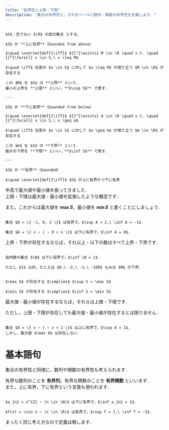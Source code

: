 ```yaml
---
title: "有界性と上限・下限"
description: "集合の有界性と，それをベースに数列・関数の有界性を定義します．"
---
```


~~~definition:有界性

$S$：空でない $\R$ の部分集合 とする．

$S$ が **上に有界**（bounded from above）

$\quad \overset{def}{\iff}$ ${}^{\exists} M \in \R \quad s.t. \quad {}^{\forall} x \in S,\ x \leq M$

$\quad \iff$ 任意の $x \in S$ に対して $x \leq M$ が成り立つ $M \in \R$ が存在する

この $M$ を $S$ の **上界** という．  
最小の上界を **上限** といい，**$\sup S$** で表す．

---

$S$ が **下に有界**（bounded from below）

$\quad \overset{def}{\iff}$ ${}^{\exists} m \in \R \quad s.t. \quad {}^{\forall} x \in S,\ x \geq m$

$\quad \iff$ 任意の $x \in S$ に対して $x \geq m$ が成り立つ $m \in \R$ が存在する

この $m$ を $S$ の **下界** という．  
最大の下界を **下限** といい，**$\inf S$** で表す．

---

$S$ が **有界**（bounded）

$\quad \overset{def}{\iff}$ $S$ が上に有界かつ下に有界

~~~

中高で最大値や最小値を扱ってきました．  
上限・下限は最大値・最小値を拡張したような概念です．

また，これからは最大値を **$\max S$**，最小値を **$\min S$** と書くことにしましょう．

~~~spoiler:open:例

集合 $A = \{ -1, 0, 2 \}$ は有界で，$\sup A = 2,\ \inf A = -1$．

集合 $A = \{ x ~ | ~ 0 < x \}$ は下に有界で，$\inf A = 0$．

~~~

上界・下界が存在するならば，それ以上・以下の数はすべて上界・下界です．

~~~spoiler:open:例

自然数の集合 $\N$ は下に有界で，$\inf \N = 1$．

ただし $1$ 以外，たとえば $0,\ -2,\ -3,\ -100$ もみな $N$ の下界．

~~~

~~~theorem:上限下限と最大値最小値

$\max S$ が存在する $\implies$ $\sup S = \max S$

$\min S$ が存在する $\implies$ $\inf S = \min S$

~~~

最大値・最小値が存在するならば，それらは上限・下限です．

ただし，上限・下限が存在しても最大値・最小値が存在するとは限りません．

~~~spoiler:open:例

集合 $A = \{ x ~ | ~ x < 1 \}$ は上に有界で，$\sup A = 1$．  
しかし，最大値 $\max A$ は存在しない．

~~~

# 基本語句

集合の有界性と同様に，数列や関数の有界性も考えられます．

有界な数列のことを **有界列**，有界な関数のことを **有界関数** といいます．  
また，上に有界，下に有界という言葉も使われます．

~~~spoiler:open:例

$a_{n} = n^{2} ~ (n \in \N)$ は下に有界で，$\inf a_{n} = 1$．

$f(x) = \sin x ~ (x \in \R)$ は有界で，$\sup f = 1,\ \inf f = -1$．

~~~

まったく同じ考え方なので定義は略します．
